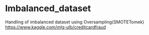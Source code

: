 # Imbalanced_dataset
Handling of imbalanced dataset using Oversampling(SMOTETomek)
https://www.kaggle.com/mlg-ulb/creditcardfraud
